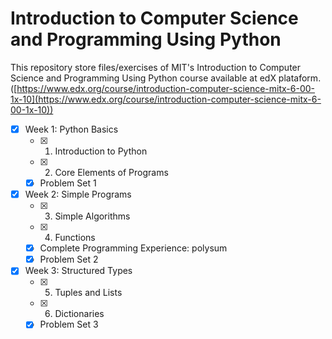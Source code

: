# Introduction to Computer Science and Programming Using Python

This repository store files/exercises of MIT's Introduction to Computer Science and Programming Using Python course available at edX plataform. ([https://www.edx.org/course/introduction-computer-science-mitx-6-00-1x-10](https://www.edx.org/course/introduction-computer-science-mitx-6-00-1x-10))

- [x] Week 1: Python Basics
    - [x] 1. Introduction to Python
    - [x] 2. Core Elements of Programs
    - [x] Problem Set 1

- [x] Week 2: Simple Programs
    - [x] 3. Simple Algorithms
    - [x] 4. Functions 
    - [x] Complete Programming Experience: polysum
    - [x] Problem Set 2

- [x] Week 3: Structured Types
    - [x] 5. Tuples and Lists
    - [x] 6. Dictionaries
    - [x] Problem Set 3